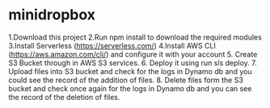 # minidropbox

1.Download this project
2.Run npm install to download the required modules
3.Install Serverless (https://serverless.com/)
4.Install AWS CLI (https://aws.amazon.com/cli/) and configure it with your account
5. Create S3 Bucket through in AWS S3 services.
6. Deploy it using run sls deploy.
7. Upload files into S3 bucket and check for the logs in Dynamo db and you could see the record of the addition of files.
8. Delete files form the S3 bucket and check once again for the logs in Dynamo db and you can see the record of the deletion of files.
